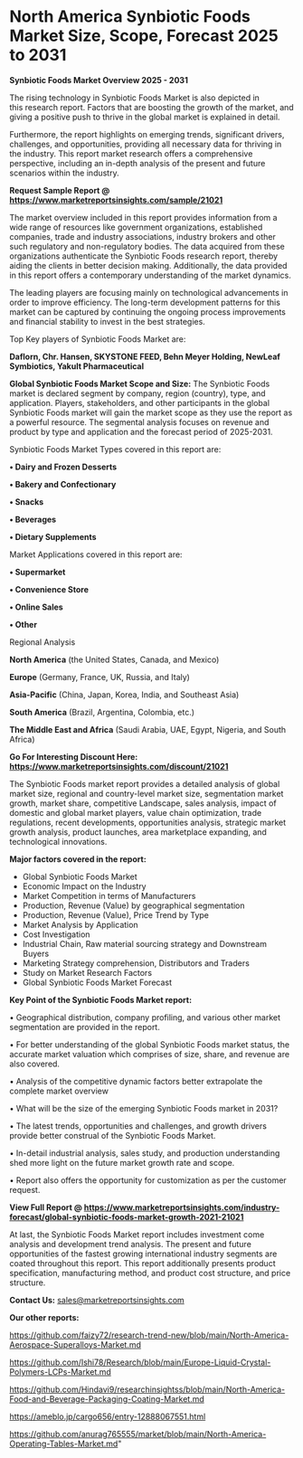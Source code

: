 # North America Synbiotic Foods Market Size, Scope, Forecast 2025 to 2031

<Strong> Synbiotic Foods Market Overview 2025 - 2031</strong>

The rising technology in Synbiotic Foods Market is also depicted in this research report. Factors that are boosting the growth of the market, and giving a positive push to thrive in the global market is explained in detail.

Furthermore, the report highlights on emerging trends, significant drivers, challenges, and opportunities, providing all necessary data for thriving in the industry. This report market research offers a comprehensive perspective, including an in-depth analysis of the present and future scenarios within the industry.

<strong>Request Sample Report @ <a href=https://www.marketreportsinsights.com/sample/21021>https://www.marketreportsinsights.com/sample/21021</a></strong>

The market overview included in this report provides information from a wide range of resources like government organizations, established companies, trade and industry associations, industry brokers and other such regulatory and non-regulatory bodies. The data acquired from these organizations authenticate the Synbiotic Foods research report, thereby aiding the clients in better decision making. Additionally, the data provided in this report offers a contemporary understanding of the market dynamics.

The leading players are focusing mainly on technological advancements in order to improve efficiency. The long-term development patterns for this market can be captured by continuing the ongoing process improvements and financial stability to invest in the best strategies.

Top Key players of Synbiotic Foods Market are:

<strong>Daflorn, Chr. Hansen, SKYSTONE FEED, Behn Meyer Holding, NewLeaf Symbiotics, Yakult Pharmaceutical</strong>

<strong><b>Global Synbiotic Foods Market Scope and Size:</b></strong>
The Synbiotic Foods market is declared segment by company, region (country), type, and application. Players, stakeholders, and other participants in the global Synbiotic Foods market will gain the market scope as they use the report as a powerful resource. The segmental analysis focuses on revenue and product by type and application and the forecast period of 2025-2031.

Synbiotic Foods Market Types covered in this report are:

<strong>• Dairy and Frozen Desserts

• Bakery and Confectionary

• Snacks

• Beverages

• Dietary Supplements</strong>

Market Applications covered in this report are:

<strong>• Supermarket

• Convenience Store

• Online Sales

• Other</strong> 

Regional Analysis

<strong>North America</strong> (the United States, Canada, and Mexico)

<strong>Europe</strong> (Germany, France, UK, Russia, and Italy)

<strong>Asia-Pacific</strong> (China, Japan, Korea, India, and Southeast Asia)

<strong>South America</strong> (Brazil, Argentina, Colombia, etc.)

<strong>The Middle East and Africa</strong> (Saudi Arabia, UAE, Egypt, Nigeria, and South Africa)

<strong>Go For Interesting Discount Here: <a href=https://www.marketreportsinsights.com/discount/21021>https://www.marketreportsinsights.com/discount/21021</a></strong>

The Synbiotic Foods market report provides a detailed analysis of global market size, regional and country-level market size, segmentation market growth, market share, competitive Landscape, sales analysis, impact of domestic and global market players, value chain optimization, trade regulations, recent developments, opportunities analysis, strategic market growth analysis, product launches, area marketplace expanding, and technological innovations.

<strong><b>Major factors covered in the report:</b></strong>
<ul>
  <li>Global Synbiotic Foods Market </li>
  <li>Economic Impact on the Industry</li>
  <li>Market Competition in terms of Manufacturers</li>
  <li>Production, Revenue (Value) by geographical segmentation</li>
  <li>Production, Revenue (Value), Price Trend by Type</li>
  <li>Market Analysis by Application</li>
  <li>Cost Investigation</li>
  <li>Industrial Chain, Raw material sourcing strategy and Downstream Buyers</li>
  <li>Marketing Strategy comprehension, Distributors and Traders</li>
  <li>Study on Market Research Factors</li>
  <li>Global Synbiotic Foods Market Forecast</li>
</ul>

<strong><b>Key Point of the Synbiotic Foods Market report:</b></strong>

• Geographical distribution, company profiling, and various other market segmentation are provided in the report.

• For better understanding of the global Synbiotic Foods market status, the accurate market valuation which comprises of size, share, and revenue are also covered.

• Analysis of the competitive dynamic factors better extrapolate the complete market overview

• What will be the size of the emerging Synbiotic Foods market in 2031?

• The latest trends, opportunities and challenges, and growth drivers provide better construal of the Synbiotic Foods Market.

• In-detail industrial analysis, sales study, and production understanding shed more light on the future market growth rate and scope.

• Report also offers the opportunity for customization as per the customer request.

<strong><b>View Full Report @ <a href=https://www.marketreportsinsights.com/industry-forecast/global-synbiotic-foods-market-growth-2021-21021>https://www.marketreportsinsights.com/industry-forecast/global-synbiotic-foods-market-growth-2021-21021</a></b></strong>


At last, the Synbiotic Foods Market report includes investment come analysis and development trend analysis. The present and future opportunities of the fastest growing international industry segments are coated throughout this report. This report additionally presents product specification, manufacturing method, and product cost structure, and price structure.

<strong>Contact Us:</strong>
sales@marketreportsinsights.com

<strong>Our other reports:</strong>

<a href=https://github.com/faizy72/research-trend-new/blob/main/North-America-Aerospace-Superalloys-Market.md>https://github.com/faizy72/research-trend-new/blob/main/North-America-Aerospace-Superalloys-Market.md</a>

<a href=https://github.com/Ishi78/Research/blob/main/Europe-Liquid-Crystal-Polymers-LCPs-Market.md>https://github.com/Ishi78/Research/blob/main/Europe-Liquid-Crystal-Polymers-LCPs-Market.md</a>

<a href=https://github.com/Hindavi9/researchinsightss/blob/main/North-America-Food-and-Beverage-Packaging-Coating-Market.md>https://github.com/Hindavi9/researchinsightss/blob/main/North-America-Food-and-Beverage-Packaging-Coating-Market.md</a>

<a href=https://ameblo.jp/cargo656/entry-12888067551.html>https://ameblo.jp/cargo656/entry-12888067551.html</a>

<a href=https://github.com/anurag765555/market/blob/main/North-America-Operating-Tables-Market.md>https://github.com/anurag765555/market/blob/main/North-America-Operating-Tables-Market.md</a>"
